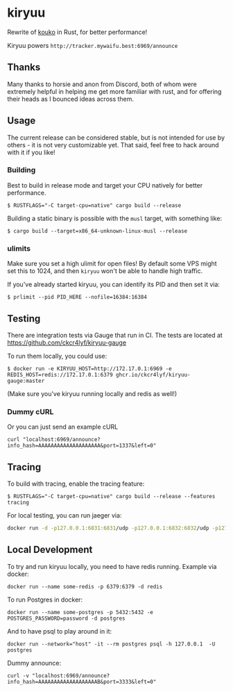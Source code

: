 # kiryuu

Rewrite of [kouko](https://github.com/ckcr4lyf/kouko) in Rust, for better performance!

Kiryuu powers `http://tracker.mywaifu.best:6969/announce`

## Thanks

Many thanks to horsie and anon from Discord, both of whom were extremely helpful in helping me get more familiar with rust, and for offering their heads as I bounced ideas across them.

## Usage

The current release can be considered stable, but is not intended for use by others - it is not very customizable yet. That said, feel free to hack around with it if you like!

### Building

Best to build in release mode and target your CPU natively for better performance.

```
$ RUSTFLAGS="-C target-cpu=native" cargo build --release
```

Building a static binary is possible with the `musl` target, with something like:

```
$ cargo build --target=x86_64-unknown-linux-musl --release

```

### ulimits

Make sure you set a high ulimit for open files! By default some VPS might set this to 1024, and then `kiryuu` won't be able to handle high traffic.

If you've already started kiryuu, you can identify its PID and then set it via:

```
$ prlimit --pid PID_HERE --nofile=16384:16384
```

## Testing

There are integration tests via Gauge that run in CI. The tests are located at https://github.com/ckcr4lyf/kiryuu-gauge

To run them locally, you could use:

```
$ docker run -e KIRYUU_HOST=http://172.17.0.1:6969 -e REDIS_HOST=redis://172.17.0.1:6379 ghcr.io/ckcr4lyf/kiryuu-gauge:master
```

(Make sure you've kiryuu running locally and redis as well!)

### Dummy cURL

Or you can just send an example cURL 

```
curl "localhost:6969/announce?info_hash=AAAAAAAAAAAAAAAAAAAA&port=1337&left=0" 
```

## Tracing

To build with tracing, enable the tracing feature:

```
$ RUSTFLAGS="-C target-cpu=native" cargo build --release --features tracing
```

For local testing, you can run jaeger via:

```sh
docker run -d -p127.0.0.1:6831:6831/udp -p127.0.0.1:6832:6832/udp -p127.0.0.1:16686:16686 -p127.0.0.1:14268:14268 jaegertracing/all-in-one:latest
```

## Local Development

To try and run kiryuu locally, you need to have redis running. Example via docker:

```
docker run --name some-redis -p 6379:6379 -d redis
```

To run Postgres in docker:

```
docker run --name some-postgres -p 5432:5432 -e POSTGRES_PASSWORD=password -d postgres
```

And to have psql to play around in it:

```
docker run --network="host" -it --rm postgres psql -h 127.0.0.1  -U postgres
```

Dummy announce:

```
curl -v "localhost:6969/announce?info_hash=AAAAAAAAAAAAAAAAAAAB&port=3333&left=0"
```
